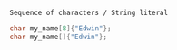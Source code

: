 ```ad-important
Sequence of characters / String literal
```

```cpp
char my_name[8]{"Edwin"};
char my_name[]{"Edwin"};
```